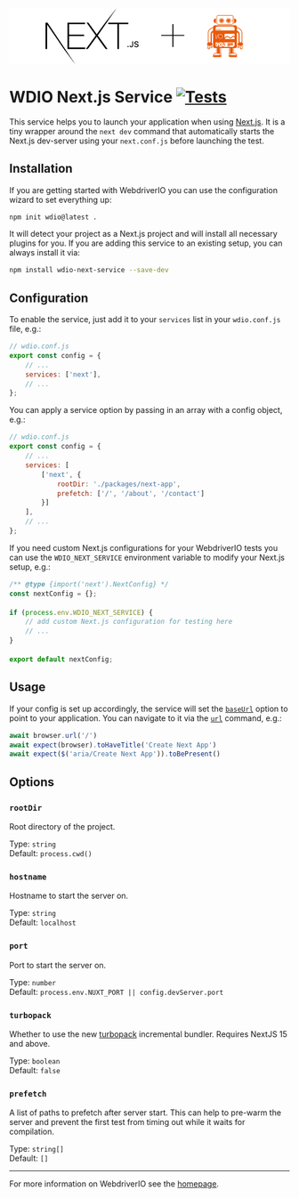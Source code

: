 <p style="text-align:center;">
    <a href="https://webdriver.io/">
        <img alt="WebdriverIO loves Next.js" src="https://raw.githubusercontent.com/webdriverio-community/wdio-next-service/main/.github/assets/banner.png">
    </a>
</p>

# WDIO Next.js Service [![Tests](https://github.com/webdriverio-community/wdio-next-service/actions/workflows/test.yml/badge.svg?branch=main)](https://github.com/webdriverio-community/wdio-next-service/actions/workflows/test.yml)

This service helps you to launch your application when using [Next.js](https://nextjs.org/). It is a tiny wrapper around the `next dev` command that automatically starts the Next.js dev-server using your `next.conf.js` before launching the test.

## Installation

If you are getting started with WebdriverIO you can use the configuration wizard to set everything up:

```sh
npm init wdio@latest .
```

It will detect your project as a Next.js project and will install all necessary plugins for you. If you are adding this service to an existing setup, you can always install it via:

```bash
npm install wdio-next-service --save-dev
```

## Configuration

To enable the service, just add it to your `services` list in your `wdio.conf.js` file, e.g.:

```js
// wdio.conf.js
export const config = {
    // ...
    services: ['next'],
    // ...
};
```

You can apply a service option by passing in an array with a config object, e.g.:

```js
// wdio.conf.js
export const config = {
    // ...
    services: [
        ['next', {
            rootDir: './packages/next-app',
            prefetch: ['/', '/about', '/contact']
        }]
    ],
    // ...
};
```

If you need custom Next.js configurations for your WebdriverIO tests you can use the `WDIO_NEXT_SERVICE` environment variable to modify your Next.js setup, e.g.:

```js title="next.config.mjs"
/** @type {import('next').NextConfig} */
const nextConfig = {};

if (process.env.WDIO_NEXT_SERVICE) {
    // add custom Next.js configuration for testing here
    // ...
}

export default nextConfig;
```

## Usage

If your config is set up accordingly, the service will set the [`baseUrl`](https://webdriver.io/docs/configuration#baseurl) option to point to your application. You can navigate to it via the [`url`](https://webdriver.io/docs/api/browser/url) command, e.g.:

```ts
await browser.url('/')
await expect(browser).toHaveTitle('Create Next App')
await expect($('aria/Create Next App')).toBePresent()
```

## Options

### `rootDir`

Root directory of the project.

Type: `string`<br />
Default: `process.cwd()`

### `hostname`

Hostname to start the server on.

Type: `string`<br />
Default: `localhost`

### `port`

Port to start the server on.

Type: `number`<br />
Default: `process.env.NUXT_PORT || config.devServer.port`

### `turbopack`

Whether to use the new [turbopack](https://nextjs.org/docs/app/api-reference/turbopack) incremental bundler. Requires NextJS 15 and above.

Type: `boolean`<br />
Default: `false`

### `prefetch`

A list of paths to prefetch after server start. This can help to pre-warm the server and prevent the first test from timing out while it waits for compilation.

Type: `string[]`<br />
Default: `[]`

----

For more information on WebdriverIO see the [homepage](https://webdriver.io).
